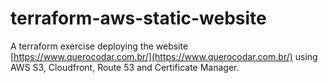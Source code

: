 # terraform-aws-static-website

A terraform exercise deploying the website
[https://www.querocodar.com.br/](https://www.querocodar.com.br/) using AWS S3,
Cloudfront, Route 53 and Certificate Manager.

